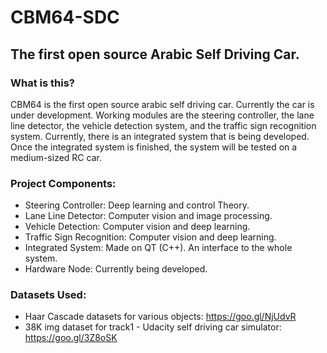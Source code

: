 # CBM64-SDC
## The first open source Arabic Self Driving Car.

### What is this? 
CBM64 is the first open source arabic self driving car. Currently the car is under development. Working modules are the steering controller, the lane line detector, the vehicle detection system, and the traffic sign recognition system.
Currently, there is an integrated system that is being developed. Once the integrated system is finished, the system will be tested on a medium-sized RC car.

### Project Components:
* Steering Controller: Deep learning and control Theory.
* Lane Line Detector: Computer vision and image processing.
* Vehicle Detection: Computer vision and deep learning.
* Traffic Sign Recognition: Computer vision and deep learning.
* Integrated System: Made on QT (C++). An interface to the whole system.
* Hardware Node: Currently being developed.

### Datasets Used: 
* Haar Cascade datasets for various objects: https://goo.gl/NjUdvR
* 38K img dataset for track1 - Udacity self driving car simulator: https://goo.gl/3Z8oSK



